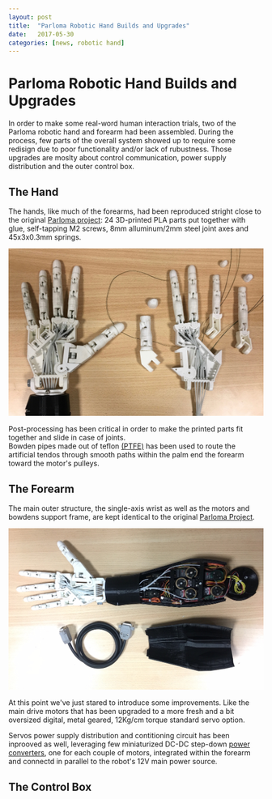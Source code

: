 ```yaml
---
layout: post
title:  "Parloma Robotic Hand Builds and Upgrades"
date:   2017-05-30
categories: [news, robotic hand]
---
```



# Parloma Robotic Hand Builds and Upgrades

In order to make some real-word human interaction trials, two of the Parloma robotic hand and forearm had been assembled. 
During the process, few parts of the overall system showed up to require some redisign due to poor functionality and/or lack of rubustness. Those upgrades are moslty about control communication, power supply distribution and the outer control box. 

## The Hand 
The hands, like much of the forearms, had been reproduced stright close to the original [Parloma project](https://www.thingiverse.com/thing:701446): 24 3D-printed PLA parts put together with glue, self-tapping M2 screws, 8mm alluminum/2mm steel joint axes and 45x3x0.3mm springs. 

![Hand image](/assets/imgs/2018-03-03-parloma-imgs/IMG_0282.png)

Post-processing has been critical in order to make the printed parts fit together and slide in case of joints.   
Bowden pipes made out of teflon [(PTFE)](https://en.wikipedia.org/wiki/Polytetrafluoroethylene) has been used to route the artificial tendos through smooth paths within the palm end the forearm toward the motor's pulleys. 

## The Forearm
The main outer structure, the single-axis wrist as well as the motors and bowdens support frame, are kept identical to the original [Parloma Project](https://www.thingiverse.com/thing:701494). 

![Forearm image](/assets/imgs/2018-03-03-parloma-imgs/IMG_0354.png)

At this point we've just stared to introduce some improvements. Like the main drive motors that has been upgraded to a more fresh and a bit oversized digital, metal geared, 12Kg/cm torque standard servo option. 

Servos power supply distribution and contitioning circuit has been inprooved as well, leveraging few miniaturized DC-DC step-down [power converters](https://www.amazon.com/eBoot-MP1584EN-Converter-Adjustable-Module/dp/B01MQGMOKI/ref=sr_1_7?ie=UTF8&qid=1520169701&sr=8-7&keywords=Buck+Converter+DC+DC+Step+Down), one for each couple of motors, integrated within the forearm and connectd in parallel to the robot's 12V main power source.  

## The Control Box




